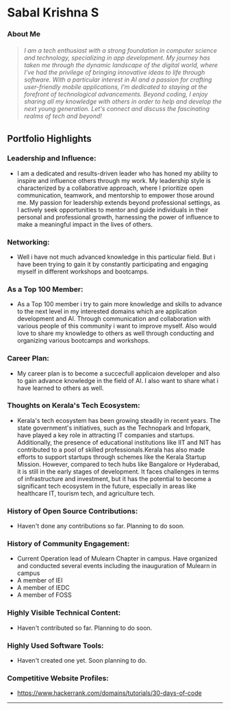 # Sabal Krishna S

### About Me

> ###### I am a tech enthusiast with a strong foundation in computer science and technology, specializing in app development. My journey has taken me through the dynamic landscape of the digital world, where I've had the privilege of bringing innovative ideas to life through software. With a particular interest in AI and a passion for crafting user-friendly mobile applications, I'm dedicated to staying at the forefront of technological advancements. Beyond coding, I enjoy sharing all my knowledge with others in order to help and develop the next young generation. Let's connect and discuss the fascinating realms of tech and beyond!


## Portfolio Highlights



### Leadership and Influence: 

- I am a dedicated and results-driven leader who has honed my ability to inspire and influence others through my work. My leadership style is characterized by a collaborative approach, where I prioritize open communication, teamwork, and mentorship to empower those around me. My passion for leadership extends beyond professional settings, as I actively seek opportunities to mentor and guide individuals in their personal and professional growth, harnessing the power of influence to make a meaningful impact in the lives of others.

### Networking: 

- Well i have not much advanced knowledge in this particular field. But i have been trying to gain it by constantly participating and engaging myself in different workshops and bootcamps.

### As a Top 100 Member: 

-  As a Top 100 member i try to gain more knowledge and skills to advance to the next level in my interested domains which are application development and AI. Through communication and collaboration with various people of this community i want to improve myself. Also would love to share my knowledge to others as well through conducting and organizing various bootcamps and workshops.

### Career Plan: 

-  My career plan is to become a succecfull applicaion developer and also to gain advance knowledge in the field of AI. I also want to share what i have learned to others as well.

### Thoughts on Kerala's Tech Ecosystem:

-  Kerala's tech ecosystem has been growing steadily in recent years. The state government's initiatives, such as the Technopark and Infopark, have played a key role in attracting IT companies and startups. Additionally, the presence of educational institutions like IIT and NIT has contributed to a pool of skilled professionals.Kerala has also made efforts to support startups through schemes like the Kerala Startup Mission. However, compared to tech hubs like Bangalore or Hyderabad, it is still in the early stages of development. It faces challenges in terms of infrastructure and investment, but it has the potential to become a significant tech ecosystem in the future, especially in areas like healthcare IT, tourism tech, and agriculture tech.

### History of Open Source Contributions:

-  Haven't done any contributions so far. Planning to do soon.

### History of Community Engagement:

-  Current Operation lead of Mulearn Chapter in campus. Have organized and conducted several events including the inauguration of Mulearn in campus
-  A member of IEI
-  A member of IEDC
-  A member of FOSS

### Highly Visible Technical Content:

-  Haven't contributed so far. Planning to do soon.

### Highly Used Software Tools:

-  Haven't created one yet. Soon planning to do.

### Competitive Website Profiles:

- https://www.hackerrank.com/domains/tutorials/30-days-of-code

---
